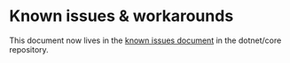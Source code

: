 Known issues & workarounds
==========================

This document now lives in the [known issues document](https://github.com/dotnet/core/blob/master/cli/known-issues.md) in the dotnet/core repository. 
